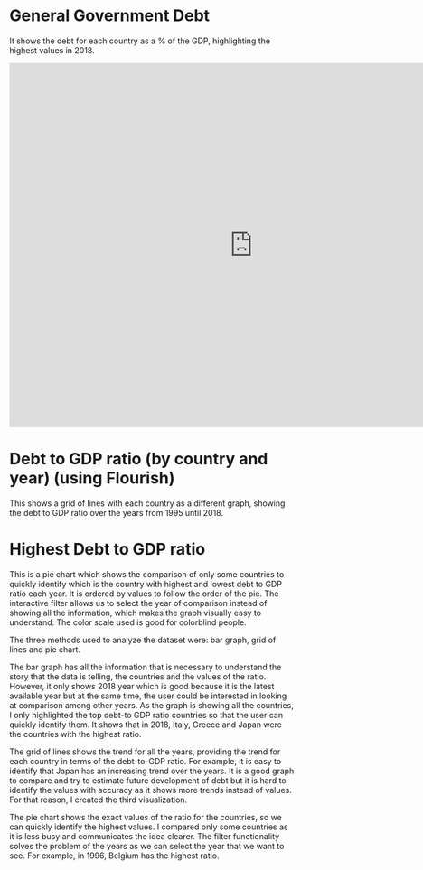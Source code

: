 # General Government Debt


It shows the debt for each country as a % of the GDP, highlighting the highest values in 2018.

<iframe src="https://data.oecd.org/chart/6gJY" width="860" height="645" style="border: 0" mozallowfullscreen="true" webkitallowfullscreen="true" allowfullscreen="true"><a href="https://data.oecd.org/chart/6gJY" target="_blank">OECD Chart: General government debt, Total, % of GDP, Annual, 2018</a></iframe>


# Debt to GDP ratio (by country and year) (using Flourish)

This shows a grid of lines with each country as a different graph, showing the debt to GDP ratio over the years from 1995 until 2018.

<div class="flourish-embed flourish-chart" data-src="visualisation/5284504"><script src="https://public.flourish.studio/resources/embed.js"></script></div>

# Highest Debt to GDP ratio 

This is a pie chart which shows the comparison of only some countries to quickly identify which is the country with highest and lowest debt to GDP ratio each year. It is ordered by values to follow the order of the pie. The interactive filter allows us to select the year of comparison instead of showing all the information, which makes the graph visually easy to understand. The color scale used is good for colorblind people.

<div class="flourish-embed flourish-chart" data-src="visualisation/5284700"><script src="https://public.flourish.studio/resources/embed.js"></script></div>

The three methods used to analyze the dataset were: bar graph, grid of lines and pie chart. 

The bar graph has all the information that is necessary to understand the story that the data is telling, the countries and the values of the ratio. However, it only shows 2018 year which is good because it is the latest available year but at the same time, the user could be interested in looking at comparison among other years. As the graph is showing all the countries, I only highlighted the top debt-to GDP ratio countries so that the user can quickly identify them. It shows that in 2018, Italy, Greece and Japan were the countries with the highest ratio.

The grid of lines shows the trend for all the years, providing the trend for each country in terms of the debt-to-GDP ratio. For example, it is easy to identify that Japan has an increasing trend over the years. It is a good graph to compare and try to estimate future development of debt but it is hard to identify the values with accuracy as it shows more trends instead of values. For that reason, I created the third visualization.

The pie chart shows the exact values of the ratio for the countries, so we can quickly identify the highest values. I compared only some countries as it is less busy and communicates the idea clearer. The filter functionality solves the problem of the years as we can select the year that we want to see. For example, in 1996, Belgium has the highest ratio.

